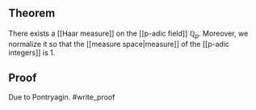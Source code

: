 ## Theorem
There exists a [[Haar measure]] on the [[p-adic field]] $\mathbb Q_p$. Moreover, we normalize it so that the [[measure space|measure]] of the [[p-adic integers]] is $1$.
## Proof
Due to Pontryagin. #write_proof 